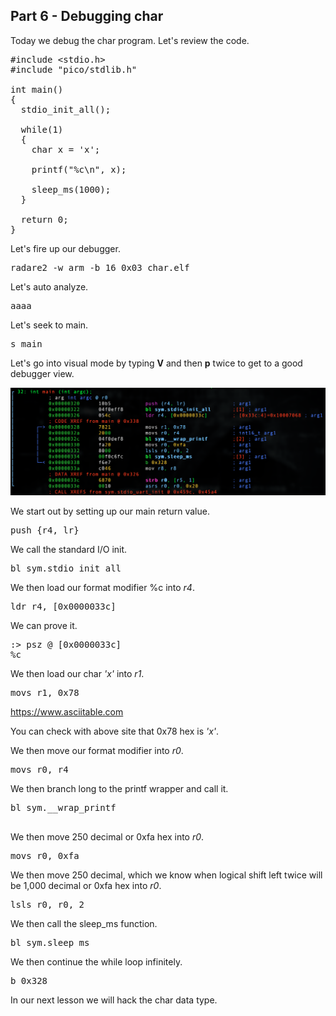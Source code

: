 ## Part 6 - Debugging char

Today we debug the char program. Let's review the code.

<pre spellcheck="false">#include &lt;stdio.h&gt;
#include "pico/stdlib.h"

int main()&nbsp;
{
&nbsp; stdio_init_all();

&nbsp; while(1)&nbsp;
&nbsp; {
&nbsp; &nbsp; char x = 'x';
&nbsp; &nbsp; &nbsp; &nbsp;&nbsp;
&nbsp; &nbsp; printf("%c\n", x);

&nbsp; &nbsp; sleep_ms(1000);
&nbsp; }
&nbsp; &nbsp; &nbsp; &nbsp;&nbsp;
&nbsp; return 0;
}
</pre>

Let's fire up our debugger.

<pre spellcheck="false">radare2 -w arm -b 16 0x03_char.elf
</pre>

Let's auto analyze.

<pre spellcheck="false">aaaa
</pre>

Let's seek to main.

<pre spellcheck="false">s main
</pre>

Let's go into visual mode by typing&nbsp;__V__&nbsp;and then&nbsp;__p__&nbsp;twice to get to a good debugger view.

<div class="slate-resizable-image-embed slate-image-embed__resize-full-width"><img src="/imgs/1616704139039.jpg"/></div>

We start out by setting up our main return value.

<pre spellcheck="false">push {r4, lr}
</pre>

We call the standard I/O init.

<pre spellcheck="false">bl sym.stdio_init_all
</pre>

We then load our format modifier %c into _r4_.

<pre spellcheck="false">ldr r4, [0x0000033c]
</pre>

We can prove it.

<pre spellcheck="false">:&gt; psz @ [0x0000033c]
%c
</pre>

We then load our char _'x'_ into _r1_.

<pre spellcheck="false">movs r1, 0x78
</pre>

https://www.asciitable.com

You can check with above site that 0x78 hex is _'x'_.

We then move our format modifier into _r0_.

<pre spellcheck="false">movs r0, r4&nbsp;
</pre>

We then branch long to the printf wrapper and call it.

<pre spellcheck="false">bl sym.__wrap_printf

</pre>

We then move 250 decimal or 0xfa hex into _r0_.

<pre spellcheck="false">movs r0, 0xfa
</pre>

We then move 250 decimal, which we know when logical shift left twice will be 1,000 decimal or 0xfa hex into _r0_.

<pre spellcheck="false">lsls r0, r0, 2
</pre>

We then call the sleep\_ms function.

<pre spellcheck="false">bl sym.sleep_ms
</pre>

We then continue the while loop infinitely.

<pre spellcheck="false">b 0x328
</pre>

In our next lesson we will hack the char data type.